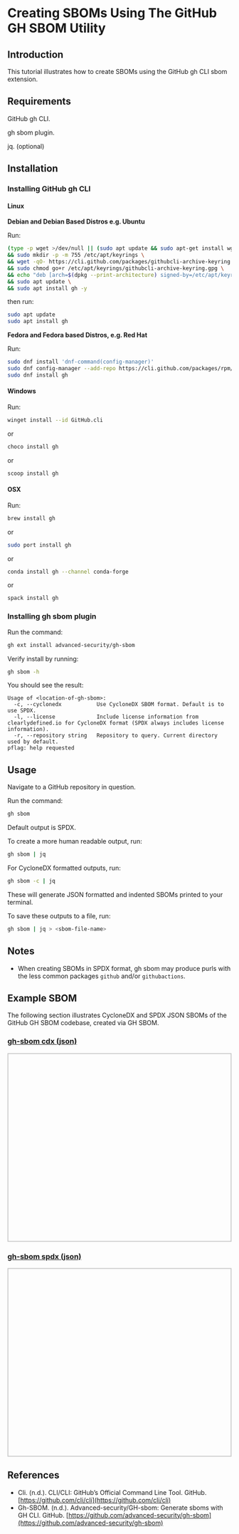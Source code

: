 # Creating SBOMs Using The GitHub GH SBOM Utility

## Introduction

This tutorial illustrates how to create SBOMs using the GitHub gh CLI sbom extension.

## Requirements

GitHub gh CLI.

gh sbom plugin.

jq. (optional)

## Installation

### Installing GitHub gh CLI

#### Linux

**Debian and Debian Based Distros e.g. Ubuntu**

Run:

```bash
(type -p wget >/dev/null || (sudo apt update && sudo apt-get install wget -y)) \
&& sudo mkdir -p -m 755 /etc/apt/keyrings \
&& wget -qO- https://cli.github.com/packages/githubcli-archive-keyring.gpg | sudo tee /etc/apt/keyrings/githubcli-archive-keyring.gpg > /dev/null \
&& sudo chmod go+r /etc/apt/keyrings/githubcli-archive-keyring.gpg \
&& echo "deb [arch=$(dpkg --print-architecture) signed-by=/etc/apt/keyrings/githubcli-archive-keyring.gpg] https://cli.github.com/packages stable main" | sudo tee /etc/apt/sources.list.d/github-cli.list > /dev/null \
&& sudo apt update \
&& sudo apt install gh -y
```

then run:

```bash
sudo apt update
sudo apt install gh
```

**Fedora and Fedora based Distros, e.g. Red Hat**


Run:

```bash
sudo dnf install 'dnf-command(config-manager)'
sudo dnf config-manager --add-repo https://cli.github.com/packages/rpm/gh-cli.repo
sudo dnf install gh
```

#### Windows

Run:

```bash
winget install --id GitHub.cli
```

or

```bash
choco install gh
```

or

```bash
scoop install gh
```


#### OSX

Run:

```bash
brew install gh
```

or

```bash
sudo port install gh
```

or 

```bash
conda install gh --channel conda-forge
```

or


```bash
spack install gh
```


### Installing gh sbom plugin

Run the command:

```bash
gh ext install advanced-security/gh-sbom
```

Verify install by running:

```bash
gh sbom -h
```

You should see the result:

```
Usage of <location-of-gh-sbom>:
  -c, --cyclonedx           Use CycloneDX SBOM format. Default is to use SPDX.
  -l, --license             Include license information from clearlydefined.io for CycloneDX format (SPDX always includes license information).
  -r, --repository string   Repository to query. Current directory used by default.
pflag: help requested
```

## Usage

Navigate to a GitHub repository in question.

Run the command:

```bash
gh sbom
```

Default output is SPDX.

To create a more human readable output, run:

```bash
gh sbom | jq
```

For CycloneDX formatted outputs, run:

```bash
gh sbom -c | jq
```

These will generate JSON formatted and indented SBOMs printed to your terminal.

To save these outputs to a file, run:

```bash
gh sbom | jq > <sbom-file-name>
```

## Notes

* When creating SBOMs in SPDX format, gh sbom may produce purls with the less common packages ```github``` and/or ```githubactions```.

## Example SBOM

The following section illustrates CycloneDX and SPDX JSON SBOMs of the GitHub GH SBOM codebase, created via GH SBOM.

<html lang="en">
<head>
    <meta charset="UTF-8">
    <meta name="viewport" content="width=device-width, initial-scale=1.0">
    <title>Pretty JSON Display</title>
    <style>
        #json-container {
            height: 400px; /* Set a fixed height */
            overflow-y: auto; /* Enable vertical scrolling */
            border: 2px solid #ccc; /* Optional: add a border for visibility */
            padding: 10px;
        }
        #xml-container {
            height: 400px; /* Set a fixed height */
            overflow-y: auto; /* Enable vertical scrolling */
            border: 2px solid #ccc; /* Optional: add a border for visibility */
            padding: 10px;
        }
        pre {
            margin: 0;
            white-space: pre-wrap;
            word-wrap: break-word;
        }
    </style>
</head>
<body>
    <h3>
        <a href="./gh_sbom.cdx.json">gh-sbom cdx (json)</a>
    </h3>
    <div id="json-container">
        <pre id="json-display"></pre>
    </div>
    <h3>
        <a href="./gh_sbom.spdx.json">gh-sbom spdx (json)</a>
    </h3>
    <div id="xml-container">
        <pre id="xml-display"></pre>
    </div>
    <script>
        function display_json(url, elementid){
        fetch(url)
            .then(response => response.json())
            .then(data => {
                document.getElementById(elementid).textContent = JSON.stringify(data, null, 2);
            })
            .catch(error => console.error('Error fetching JSON:', error));
        }
        function display_xml(url, elementid){
        fetch(url)
            .then(response => response.text())
            .then(data => {
                document.getElementById(elementid).textContent = data;
            })
            .catch(error => console.error('Error fetching JSON:', error));
        }
    display_json('./gh_sbom.cdx.json', 'json-display');
    display_json('./gh_sbom.spdx.json', 'xml-display');
    </script>
</body>
</html>


## References

* Cli. (n.d.). CLI/CLI: GitHub’s Official Command Line Tool. GitHub. [https://github.com/cli/cli](https://github.com/cli/cli)
* Gh-SBOM. (n.d.). Advanced-security/GH-sbom: Generate sboms with GH CLI. GitHub. [https://github.com/advanced-security/gh-sbom](https://github.com/advanced-security/gh-sbom)